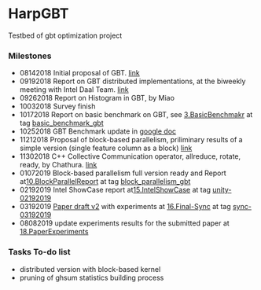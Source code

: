 HarpGBT
========
Testbed of gbt optimization project

### Milestones

+ 08142018    Initial proposal of GBT. [link](https://github.iu.edu/pengb/gbt-test/tree/master/doc/init)
+ 09192018    Report on GBT distributed implementations, at the biweekly meeting with Intel Daal Team. [link](https://github.iu.edu/pengb/gbt-test/tree/master/doc/meeting/0919-DistributedGBT-II)
+ 09262018    Report on Histogram in GBT, by Miao
+ 10032018    Survey finish
+ 10172018    Report on basic benchmark on GBT, see [3.BasicBenchmakr](run/3.BasicBenchmark) at tag [basic_benchmark_gbt](https://github.iu.edu/pengb/gbt-test/tree/basic_benchmark_gbt)
+ 10252018    GBT Benchmark update in [google doc](https://docs.google.com/presentation/d/1HS5T9d1aqjoNVTJ1E_2UtntWQNqrvHXi3Vof7c-_eK0/edit?usp=sharing)
+ 11212018    Proposal of block-based parallelism, priliminary results of a simple version (single feature column as a block) [link](https://github.iu.edu/pengb/gbt-test/tree/master/doc/meeting/1121-GBTReport)
+ 11302018    C++ Collective Communication operator, allreduce, rotate, ready, by Chathura. [link](https://github.com/DSC-SPIDAL/harpc)
+ 01072019    Block-based parallelism full version ready and Report at[10.BlockParallelReport](run/10.BlockParallelReport) at tag [block_parallelism_gbt](https://github.iu.edu/pengb/gbt-test/tree/block_parallelism_gbt)
+ 02192019    Intel ShowCase report at[15.IntelShowCase](run/15.IntelShowCase) at tag [unity-02192019](https://github.iu.edu/pengb/gbt-test/tree/unity-02192019)
+ 03192019    [Paper draft v2](doc/paper/draft-v2) with experiments at [16.Final-Sync](run/16.Final-Sync) at tag [sync-03192019](https://github.iu.edu/pengb/gbt-test/tree/sync-03192019)
+ 08082019    update experiments results for the submitted paper at [18.PaperExperiments](run/18.PaperExperiments)

### Tasks To-do list

+ distributed version with block-based kernel
+ pruning of ghsum statistics building process
